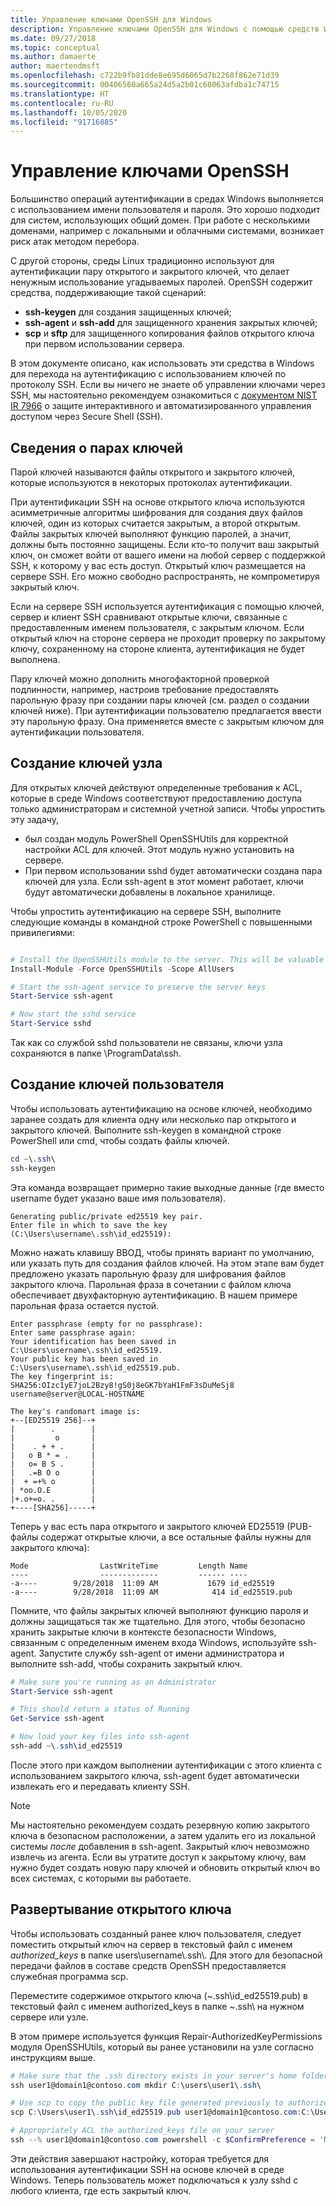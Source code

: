 ```yaml
---
title: Управление ключами OpenSSH для Windows
description: Управление ключами OpenSSH для Windows с помощью средств Windows или PowerShell.
ms.date: 09/27/2018
ms.topic: conceptual
ms.author: damaerte
author: maertendmsft
ms.openlocfilehash: c722b9fb81dde8e695d6065d7b2268f862e71d39
ms.sourcegitcommit: 00406560a665a24d5a2b01c68063afdba1c74715
ms.translationtype: HT
ms.contentlocale: ru-RU
ms.lasthandoff: 10/05/2020
ms.locfileid: "91716885"
---
```

# <a name="openssh-key-management"></a>Управление ключами OpenSSH

Большинство операций аутентификации в средах Windows выполняется с использованием имени пользователя и пароля.
Это хорошо подходит для систем, использующих общий домен.
При работе с несколькими доменами, например с локальными и облачными системами, возникает риск атак методом перебора.

С другой стороны, среды Linux традиционно используют для аутентификации пару открытого и закрытого ключей, что делает ненужным использование угадываемых паролей.
OpenSSH содержит средства, поддерживающие такой сценарий:

* __ssh-keygen__ для создания защищенных ключей;
* __ssh-agent__ и __ssh-add__ для защищенного хранения закрытых ключей;
* __scp__ и __sftp__ для защищенного копирования файлов открытого ключа при первом использовании сервера.

В этом документе описано, как использовать эти средства в Windows для перехода на аутентификацию с использованием ключей по протоколу SSH.
Если вы ничего не знаете об управлении ключами через SSH, мы настоятельно рекомендуем ознакомиться с [документом NIST IR 7966](http://nvlpubs.nist.gov/nistpubs/ir/2015/NIST.IR.7966.pdf) о защите интерактивного и автоматизированного управления доступом через Secure Shell (SSH).

## <a name="about-key-pairs"></a>Сведения о парах ключей

Парой ключей называются файлы открытого и закрытого ключей, которые используются в некоторых протоколах аутентификации.

При аутентификации SSH на основе открытого ключа используются асимметричные алгоритмы шифрования для создания двух файлов ключей, один из которых считается закрытым, а второй открытым. Файлы закрытых ключей выполняют функцию паролей, а значит, должны быть постоянно защищены. Если кто-то получит ваш закрытый ключ, он сможет войти от вашего имени на любой сервер с поддержкой SSH, к которому у вас есть доступ. Открытый ключ размещается на сервере SSH. Его можно свободно распространять, не компрометируя закрытый ключ.

Если на сервере SSH используется аутентификация с помощью ключей, сервер и клиент SSH сравнивают открытые ключи, связанные с предоставленным именем пользователя, с закрытым ключом. Если открытый ключ на стороне сервера не проходит проверку по закрытому ключу, сохраненному на стороне клиента, аутентификация не будет выполнена.

Пару ключей можно дополнить многофакторной проверкой подлинности, например, настроив требование предоставлять парольную фразу при создании пары ключей (см. раздел о создании ключей ниже).
При аутентификации пользователю предлагается ввести эту парольную фразу. Она применяется вместе с закрытым ключом для аутентификации пользователя.

## <a name="host-key-generation"></a>Создание ключей узла

Для открытых ключей действуют определенные требования к ACL, которые в среде Windows соответствуют предоставлению доступа только администраторам и системной учетной записи.
Чтобы упростить эту задачу,

* был создан модуль PowerShell OpenSSHUtils для корректной настройки ACL для ключей. Этот модуль нужно установить на сервере.
* При первом использовании sshd будет автоматически создана пара ключей для узла. Если ssh-agent в этот момент работает, ключи будут автоматически добавлены в локальное хранилище.

Чтобы упростить аутентификацию на сервере SSH, выполните следующие команды в командной строке PowerShell с повышенными привилегиями:

```powershell

# Install the OpenSSHUtils module to the server. This will be valuable when deploying user keys.
Install-Module -Force OpenSSHUtils -Scope AllUsers

# Start the ssh-agent service to preserve the server keys
Start-Service ssh-agent

# Now start the sshd service
Start-Service sshd
```

Так как со службой sshd пользователи не связаны, ключи узла сохраняются в папке \ProgramData\ssh.

## <a name="user-key-generation"></a>Создание ключей пользователя

Чтобы использовать аутентификацию на основе ключей, необходимо заранее создать для клиента одну или несколько пар открытого и закрытого ключей.
Выполните ssh-keygen в командной строке PowerShell или cmd, чтобы создать файлы ключей.

```powershell
cd ~\.ssh\
ssh-keygen
```

Эта команда возвращает примерно такие выходные данные (где вместо username будет указано ваше имя пользователя).

```
Generating public/private ed25519 key pair.
Enter file in which to save the key (C:\Users\username\.ssh\id_ed25519):
```

Можно нажать клавишу ВВОД, чтобы принять вариант по умолчанию, или указать путь для создания файлов ключей.
На этом этапе вам будет предложено указать парольную фразу для шифрования файлов закрытого ключа.
Парольная фраза в сочетании с файлом ключа обеспечивает двухфакторную аутентификацию.
В нашем примере парольная фраза остается пустой.

```
Enter passphrase (empty for no passphrase):
Enter same passphrase again:
Your identification has been saved in C:\Users\username\.ssh\id_ed25519.
Your public key has been saved in C:\Users\username\.ssh\id_ed25519.pub.
The key fingerprint is:
SHA256:OIzc1yE7joL2Bzy8!gS0j8eGK7bYaH1FmF3sDuMeSj8 username@server@LOCAL-HOSTNAME

The key's randomart image is:
+--[ED25519 256]--+
|        .        |
|         o       |
|    . + + .      |
|   o B * = .     |
|   o= B S .      |
|   .=B O o       |
|  + =+% o        |
| *oo.O.E         |
|+.o+=o. .        |
+----[SHA256]-----+
```

Теперь у вас есть пара открытого и закрытого ключей ED25519 (PUB-файлы содержат открытые ключи, а все остальные файлы нужны для закрытого ключа):

```
Mode                LastWriteTime         Length Name
----                -------------         ------ ----
-a----        9/28/2018  11:09 AM           1679 id_ed25519
-a----        9/28/2018  11:09 AM            414 id_ed25519.pub
```

Помните, что файлы закрытых ключей выполняют функцию пароля и должны защищаться так же тщательно.
Для этого, чтобы безопасно хранить закрытые ключи в контексте безопасности Windows, связанным с определенным именем входа Windows, используйте ssh-agent.
Запустите службу ssh-agent от имени администратора и выполните ssh-add, чтобы сохранить закрытый ключ.

```powershell
# Make sure you're running as an Administrator
Start-Service ssh-agent

# This should return a status of Running
Get-Service ssh-agent

# Now load your key files into ssh-agent
ssh-add ~\.ssh\id_ed25519

```

После этого при каждом выполнении аутентификации с этого клиента с использованием закрытого ключа, ssh-agent будет автоматически извлекать его и передавать клиенту SSH.

> [!NOTE]
> Мы настоятельно рекомендуем создать резервную копию закрытого ключа в безопасном расположении, а затем удалить его из локальной системы *после* добавления в ssh-agent.
> Закрытый ключ невозможно извлечь из агента.
> Если вы утратите доступ к закрытому ключу, вам нужно будет создать новую пару ключей и обновить открытый ключ во всех системах, с которыми вы работаете.

## <a name="deploying-the-public-key"></a>Развертывание открытого ключа

Чтобы использовать созданный ранее ключ пользователя, следует поместить открытый ключ на сервер в текстовый файл с именем *authorized_keys* в папке users\username\\.ssh\\.
Для этого для безопасной передачи файлов в составе средств OpenSSH предоставляется служебная программа scp.

Переместите содержимое открытого ключа (~\.ssh\id_ed25519.pub) в текстовый файл с именем authorized_keys в папке ~\.ssh\ на нужном сервере или узле.

В этом примере используется функция Repair-AuthorizedKeyPermissions модуля OpenSSHUtils, который вы ранее установили на узле согласно инструкциям выше.

```powershell
# Make sure that the .ssh directory exists in your server's home folder
ssh user1@domain1@contoso.com mkdir C:\users\user1\.ssh\

# Use scp to copy the public key file generated previously to authorized_keys on your server
scp C:\Users\user1\.ssh\id_ed25519.pub user1@domain1@contoso.com:C:\Users\user1\.ssh\authorized_keys

# Appropriately ACL the authorized_keys file on your server
ssh --% user1@domain1@contoso.com powershell -c $ConfirmPreference = 'None'; Repair-AuthorizedKeyPermission C:\Users\user1\.ssh\authorized_keys
```

Эти действия завершают настройку, которая требуется для использования аутентификации SSH на основе ключей в среде Windows.
Теперь пользователь может подключаться к узлу sshd с любого клиента, где есть закрытый ключ.
